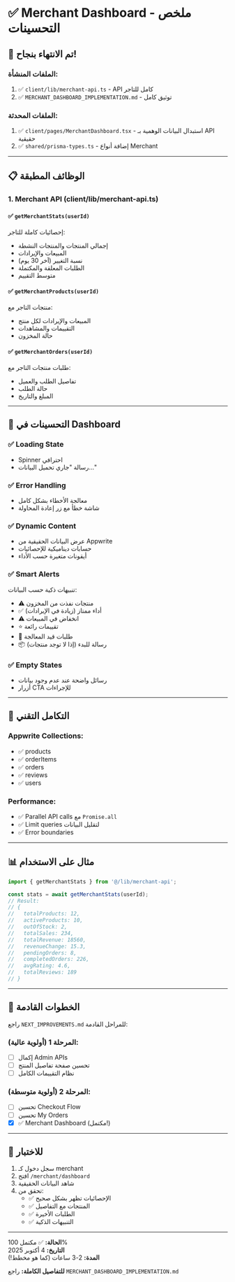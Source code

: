 # ✅ Merchant Dashboard - ملخص التحسينات

## 🎉 تم الانتهاء بنجاح!

### الملفات المنشأة:
1. ✅ `client/lib/merchant-api.ts` - API كامل للتاجر
2. ✅ `MERCHANT_DASHBOARD_IMPLEMENTATION.md` - توثيق كامل

### الملفات المحدثة:
1. ✅ `client/pages/MerchantDashboard.tsx` - استبدال البيانات الوهمية بـ API حقيقية
2. ✅ `shared/prisma-types.ts` - إضافة أنواع Merchant

---

## 📋 الوظائف المطبقة

### 1. Merchant API (client/lib/merchant-api.ts)

#### ✅ `getMerchantStats(userId)`
إحصائيات كاملة للتاجر:
- إجمالي المنتجات والمنتجات النشطة
- المبيعات والإيرادات
- نسبة التغيير (آخر 30 يوم)
- الطلبات المعلقة والمكتملة
- متوسط التقييم

#### ✅ `getMerchantProducts(userId)`
منتجات التاجر مع:
- المبيعات والإيرادات لكل منتج
- التقييمات والمشاهدات
- حالة المخزون

#### ✅ `getMerchantOrders(userId)`
طلبات منتجات التاجر مع:
- تفاصيل الطلب والعميل
- حالة الطلب
- المبلغ والتاريخ

---

## 🎨 التحسينات في Dashboard

### ✅ Loading State
- Spinner احترافي
- رسالة "جاري تحميل البيانات..."

### ✅ Error Handling
- معالجة الأخطاء بشكل كامل
- شاشة خطأ مع زر إعادة المحاولة

### ✅ Dynamic Content
- عرض البيانات الحقيقية من Appwrite
- حسابات ديناميكية للإحصائيات
- أيقونات متغيرة حسب الأداء

### ✅ Smart Alerts
تنبيهات ذكية حسب البيانات:
- ⚠️ منتجات نفذت من المخزون
- ✅ أداء ممتاز (زيادة في الإيرادات)
- ⚠️ انخفاض في المبيعات
- ⭐ تقييمات رائعة
- 🛒 طلبات قيد المعالجة
- 📦 رسالة للبدء (إذا لا توجد منتجات)

### ✅ Empty States
- رسائل واضحة عند عدم وجود بيانات
- أزرار CTA للإجراءات

---

## 🔧 التكامل التقني

### Appwrite Collections:
- ✅ products
- ✅ orderItems
- ✅ orders
- ✅ reviews
- ✅ users

### Performance:
- ✅ Parallel API calls مع `Promise.all`
- ✅ Limit queries لتقليل البيانات
- ✅ Error boundaries

---

## 📊 مثال على الاستخدام

```typescript
import { getMerchantStats } from '@/lib/merchant-api';

const stats = await getMerchantStats(userId);
// Result:
// {
//   totalProducts: 12,
//   activeProducts: 10,
//   outOfStock: 2,
//   totalSales: 234,
//   totalRevenue: 18560,
//   revenueChange: 15.3,
//   pendingOrders: 8,
//   completedOrders: 226,
//   avgRating: 4.6,
//   totalReviews: 189
// }
```

---

## 🎯 الخطوات القادمة

راجع `NEXT_IMPROVEMENTS.md` للمراحل القادمة:

### المرحلة 1 (أولوية عالية):
- [ ] إكمال Admin APIs
- [ ] تحسين صفحة تفاصيل المنتج
- [ ] نظام التقييمات الكامل

### المرحلة 2 (أولوية متوسطة):
- [ ] تحسين Checkout Flow
- [ ] تحسين My Orders
- [x] ✅ Merchant Dashboard (مكتمل!)

---

## 🚀 للاختبار

1. سجل دخول كـ merchant
2. افتح `/merchant/dashboard`
3. شاهد البيانات الحقيقية
4. تحقق من:
   - ✅ الإحصائيات تظهر بشكل صحيح
   - ✅ المنتجات مع التفاصيل
   - ✅ الطلبات الأخيرة
   - ✅ التنبيهات الذكية

---

**الحالة:** ✅ مكتمل 100%  
**التاريخ:** 4 أكتوبر 2025  
**المدة:** 2-3 ساعات (كما هو مخطط!)

**للتفاصيل الكاملة:** راجع `MERCHANT_DASHBOARD_IMPLEMENTATION.md`
